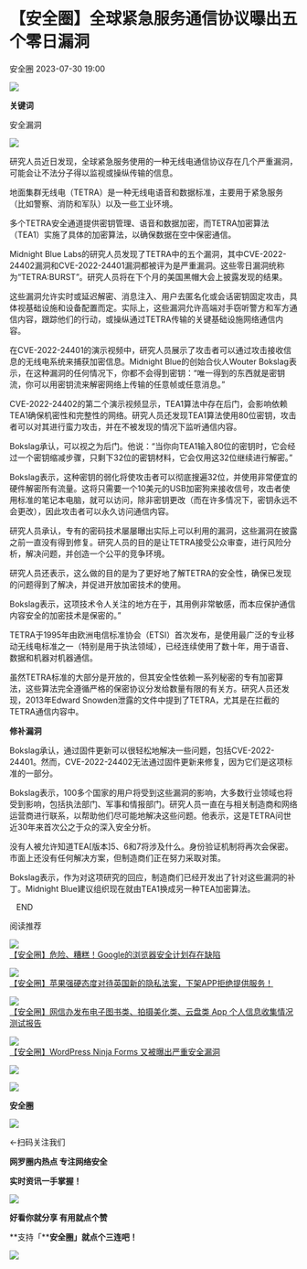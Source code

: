 #  【安全圈】全球紧急服务通信协议曝出五个零日漏洞   
 安全圈   2023-07-30 19:00  
  
![](https://mmbiz.qpic.cn/mmbiz_jpg/aBHpjnrGylgSxa9I02IBd3bgLEhwfJCeRibw3LEjMujeAhD2CvyiaVCZJVHGHODbkPx3pViaX0sAibZsDun6sicUzdQ/640?wx_fmt=jpeg "")  
  
  
**关键词**  
  
  
  
安全漏洞  
  
  
![](https://mmbiz.qpic.cn/sz_mmbiz_png/aBHpjnrGylia25CKPELF4UkqlU9dPib4eeglSCmfujmIo2xibUnadTniahvJcPAiabhtCWdEyhaxL5iaJUk2ZpnPOH5g/640?wx_fmt=png "")  
  
研究人员近日发现，全球紧急服务使用的一种无线电通信协议存在几个严重漏洞，可能会让不法分子得以监视或操纵传输的信息。  
  
地面集群无线电（TETRA）是一种无线电语音和数据标准，主要用于紧急服务（比如警察、消防和军队）以及一些工业环境。  
  
多个TETRA安全通道提供密钥管理、语音和数据加密，而TETRA加密算法（TEA1）实施了具体的加密算法，以确保数据在空中保密通信。  
  
Midnight Blue Labs的研究人员发现了TETRA中的五个漏洞，其中CVE-2022-24402漏洞和CVE-2022-24401漏洞都被评为是严重漏洞。这些零日漏洞统称为“TETRA:BURST”。研究人员将在下个月的美国黑帽大会上披露发现的结果。  
  
这些漏洞允许实时或延迟解密、消息注入、用户去匿名化或会话密钥固定攻击，具体视基础设施和设备配置而定。实际上，这些漏洞允许高端对手窃听警方和军方通信内容，跟踪他们的行动，或操纵通过TETRA传输的关键基础设施网络通信内容。  
  
在CVE-2022-24401的演示视频中，研究人员展示了攻击者可以通过攻击接收信息的无线电系统来捕获加密信息。Midnight Blue的创始合伙人Wouter Bokslag表示，在这种漏洞的任何情况下，你都不会得到密钥：“唯一得到的东西就是密钥流，你可以用密钥流来解密网络上传输的任意帧或任意消息。”  
  
CVE-2022-24402的第二个演示视频显示，TEA1算法中存在后门，会影响依赖TEA1确保机密性和完整性的网络。研究人员还发现TEA1算法使用80位密钥，攻击者可以对其进行蛮力攻击，并在不被发现的情况下监听通信内容。  
  
Bokslag承认，可以视之为后门。他说：“当你向TEA1输入80位的密钥时，它会经过一个密钥缩减步骤，只剩下32位的密钥材料，它会仅用这32位继续进行解密。”  
  
Bokslag表示，这种密钥的弱化将使攻击者可以彻底搜遍32位，并使用非常便宜的硬件解密所有流量。这将只需要一个10美元的USB加密狗来接收信号，攻击者使用标准的笔记本电脑，就可以访问，除非密钥更改（而在许多情况下，密钥永远不会更改），因此攻击者可以永久访问通信内容。  
  
研究人员承认，专有的密码技术屡屡曝出实际上可以利用的漏洞，这些漏洞在披露之前一直没有得到修复。研究人员的目的是让TETRA接受公众审查，进行风险分析，解决问题，并创造一个公平的竞争环境。  
  
研究人员还表示，这么做的目的是为了更好地了解TETRA的安全性，确保已发现的问题得到了解决，并促进开放加密技术的使用。  
  
Bokslag表示，这项技术令人关注的地方在于，其用例非常敏感，而本应保护通信内容安全的加密技术是保密的。”  
  
TETRA于1995年由欧洲电信标准协会（ETSI）首次发布，是使用最广泛的专业移动无线电标准之一（特别是用于执法领域），已经连续使用了数十年，用于语音、数据和机器对机器通信。  
  
虽然TETRA标准的大部分是开放的，但其安全性依赖一系列秘密的专有加密算法，这些算法完全遵循严格的保密协议分发给数量有限的有关方。研究人员还发现，2013年Edward Snowden泄露的文件中提到了TETRA，尤其是在拦截的TETRA通信内容中。  
  
**修补漏洞**  
  
Bokslag承认，通过固件更新可以很轻松地解决一些问题，包括CVE-2022-24401。然而，CVE-2022-24402无法通过固件更新来修复，因为它们是这项标准的一部分。  
  
Bokslag表示，100多个国家的用户将受到这些漏洞的影响，大多数行业领域也将受到影响，包括执法部门、军事和情报部门。研究人员一直在与相关制造商和网络运营商进行联系，以帮助他们尽可能地解决这些问题。他表示，这是TETRA问世近30年来首次公之于众的深入安全分析。  
  
没有人被允许知道TEA[版本]5、6和7将涉及什么。身份验证机制将再次会保密。市面上还没有任何解决方案，但制造商们正在努力采取对策。  
  
Bokslag表示，作为对这项研究的回应，制造商们已经开发出了针对这些漏洞的补丁。Midnight Blue建议组织现在就由TEA1换成另一种TEA加密算法。  
  
  
   END    
  
  
阅读推荐  
  
  
![](https://mmbiz.qpic.cn/sz_mmbiz_png/aBHpjnrGylia25CKPELF4UkqlU9dPib4eeQpKElIsJqWlwlTlMAyyoOXHtRvWpgRFonlicdkiaD3cfdaatrNvjpevQ/640?wx_fmt=png "")  
[【安全圈】危险、糟糕！Google的浏览器安全计划存在缺陷](http://mp.weixin.qq.com/s?__biz=MzIzMzE4NDU1OQ==&mid=2652040716&idx=1&sn=2cf8826c4087a3c421503f6c933d415b&chksm=f36fc24cc4184b5a95a2fe759b214bf308a42d0fdadd53803573e158462ec7b415b41728f694&scene=21#wechat_redirect)  
  
  
  
![](https://mmbiz.qpic.cn/sz_mmbiz_png/aBHpjnrGyljgVu75Xcz1wdjmJb3OnNuic1ADUGgVwxTib9XOlYsr8GmMaiaUzm0cZFG3LibiazibqLUhoia6r679eVI9g/640?wx_fmt=png "")  
[【安全圈】苹果强硬态度对待英国新的隐私法案，下架APP拒绝提供服务！](http://mp.weixin.qq.com/s?__biz=MzIzMzE4NDU1OQ==&mid=2652040716&idx=2&sn=7027d7a326ca531c0ddd55996730ac9f&chksm=f36fc24cc4184b5abd941e9fe52c086e57f451fb6c5571d1c69fbc2304a5945039c10d9a37ba&scene=21#wechat_redirect)  
  
  
  
![](https://mmbiz.qpic.cn/sz_mmbiz_jpg/aBHpjnrGylia25CKPELF4UkqlU9dPib4eeB9o76FBeGpbk7p9m86buSnA4U3TpVH4o9gIeHJ7wJNn3NpKOXmoKhQ/640?wx_fmt=jpeg "")  
[【安全圈】网信办发布电子图书类、拍摄美化类、云盘类 App 个人信息收集情况测试报告](http://mp.weixin.qq.com/s?__biz=MzIzMzE4NDU1OQ==&mid=2652040716&idx=3&sn=9fbf5e66fece0997eba4ae625736b038&chksm=f36fc24cc4184b5a2009fd2b0cded64de54951f9a4348cf2a818a843e5de0fc70d5a6da787df&scene=21#wechat_redirect)  
  
  
  
![](https://mmbiz.qpic.cn/sz_mmbiz_png/aBHpjnrGyljicDusIicPZ9ickwkWRK1BDwAoDmYmA2ucRveIVsdELs3xkBB9HUgI41TgeicvdPxpdEibLo3eia5vsZeQ/640?wx_fmt=png "")  
[【安全圈】WordPress Ninja Forms 又被曝出严重安全漏洞](http://mp.weixin.qq.com/s?__biz=MzIzMzE4NDU1OQ==&mid=2652040716&idx=4&sn=bee4a78022fb8a8baa8d665df35fcd78&chksm=f36fc24cc4184b5a5fcf151fa95b907050c1cff9fc0a6800d36ab8b997f3e7ccf5f86526dad3&scene=21#wechat_redirect)  
  
  
  
![](https://mmbiz.qpic.cn/mmbiz_gif/aBHpjnrGylgeVsVlL5y1RPJfUdozNyCEft6M27yliapIdNjlcdMaZ4UR4XxnQprGlCg8NH2Hz5Oib5aPIOiaqUicDQ/640?wx_fmt=gif "")  
  
  
  
![](https://mmbiz.qpic.cn/mmbiz_png/aBHpjnrGylgeVsVlL5y1RPJfUdozNyCEDQIyPYpjfp0XDaaKjeaU6YdFae1iagIvFmFb4djeiahnUy2jBnxkMbaw/640?wx_fmt=png "")  
  
**安全圈**  
  
![](https://mmbiz.qpic.cn/mmbiz_gif/aBHpjnrGylgeVsVlL5y1RPJfUdozNyCEft6M27yliapIdNjlcdMaZ4UR4XxnQprGlCg8NH2Hz5Oib5aPIOiaqUicDQ/640?wx_fmt=gif "")  
  
  
←扫码关注我们  
  
**网罗圈内热点 专注网络安全**  
  
**实时资讯一手掌握！**  
  
  
![](https://mmbiz.qpic.cn/mmbiz_gif/aBHpjnrGylgeVsVlL5y1RPJfUdozNyCE3vpzhuku5s1qibibQjHnY68iciaIGB4zYw1Zbl05GQ3H4hadeLdBpQ9wEA/640?wx_fmt=gif "")  
  
**好看你就分享 有用就点个赞**  
  
**支持「****安全圈」就点个三连吧！**  
  
![](https://mmbiz.qpic.cn/mmbiz_gif/aBHpjnrGylgeVsVlL5y1RPJfUdozNyCE3vpzhuku5s1qibibQjHnY68iciaIGB4zYw1Zbl05GQ3H4hadeLdBpQ9wEA/640?wx_fmt=gif "")  
  
  
  
  
  
  
  
  
